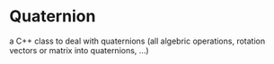 Quaternion
==========

a C++ class to deal with quaternions (all algebric operations, rotation vectors or matrix into quaternions, ...)

